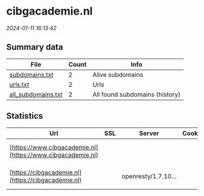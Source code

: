 # cibgacademie.nl
*2024-01-11 16:13:42*
## Summary data
| File       | Count | Info |
|------------|-------|------|
|[subdomains.txt](/data/cibgacademie.nl/subdomains.txt)|2|Alive subdomains|
|[urls.txt](/data/cibgacademie.nl/urls.txt)|2|Urls|
|[all_subdomains.txt](/data/cibgacademie.nl/all_subdomains.txt)|2|All found subdomains (history)|
## Statistics
| Url | SSL | Server | Cookie | HSTS | CSP | XFO | XXP | RP | Tech |Title |
|------------|-------|------|------|------|------|------|------|------|------|------|
|[https://www.cibgacademie.nl](https://www.cibgacademie.nl)| || | | | | | :white_check_mark: |HSTS|301 Moved Perman...|
|[https://cibgacademie.nl](https://cibgacademie.nl)| |openresty/1.7.10...| | | | | | :white_check_mark: |HSTS Nginx OpenResty:1.7.10.1|301 Moved Perman...|